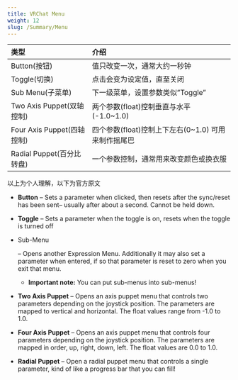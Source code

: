 ```yaml
---
title: VRChat Menu
weight: 12
slug: /Summary/Menu
---
```


| 类型                       | 介绍                                                |
| :------------------------- | :-------------------------------------------------- |
| Button(按钮)               | 值只改变一次，通常大约一秒钟                        |
| Toggle(切换)               | 点击会变为设定值，直至关闭                          |
| Sub Menu(子菜单)           | 下一级菜单，设置参数类似”Toggle”                    |
| Two Axis Puppet(双轴控制)  | 两个参数(float)控制垂直与水平(-1.0~1.0)             |
| Four Axis Puppet(四轴控制) | 四个参数(float)控制上下左右(0~1.0) 可用来制作摇尾巴 |
| Radial Puppet(百分比转盘)  | 一个参数控制，通常用来改变颜色或换衣服              |

以上为个人理解，以下为官方原文

- **Button** – Sets a parameter when clicked, then resets after the sync/reset has been sent– usually after about a second. Cannot be held down.

- **Toggle** – Sets a parameter when the toggle is on, resets when the toggle is turned off

- Sub-Menu

  – Opens another Expression Menu. Additionally it may also set a parameter when entered, if so that parameter is reset to zero when you exit that menu.

  - **Important note:** You can put sub-menus into sub-menus!

- **Two Axis Puppet** – Opens an axis puppet menu that controls two parameters depending on the joystick position. The parameters are mapped to vertical and horizontal. The float values range from -1.0 to 1.0.

- **Four Axis Puppet** – Opens an axis puppet menu that controls four parameters depending on the joystick position. The parameters are mapped in order, up, right, down, left. The float values are 0.0 to 1.0.

- **Radial Puppet** – Open a radial puppet menu that controls a single parameter, kind of like a progress bar that you can fill!